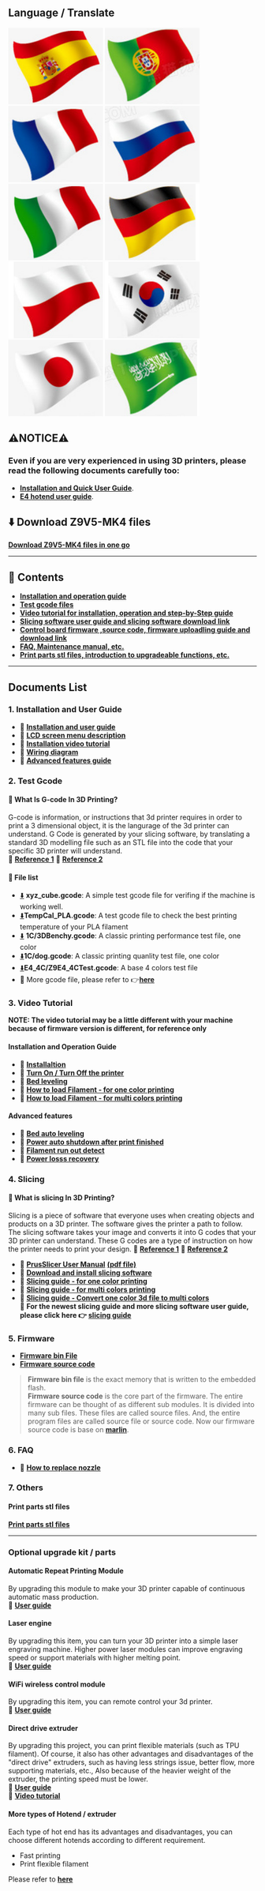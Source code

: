 ## Language / Translate
[![](./.pic/ES.png)](https://github-com.translate.goog/ZONESTAR3D/Z9/tree/main/Z9V5/Z9V5-MK4?_x_tr_sl=en&_x_tr_tl=es)
[![](./.pic/PT.png)](https://github-com.translate.goog/ZONESTAR3D/Z9/tree/main/Z9V5/Z9V5-MK4?_x_tr_sl=en&_x_tr_tl=pt)
[![](./.pic/FR.png)](https://github-com.translate.goog/ZONESTAR3D/Z9/tree/main/Z9V5/Z9V5-MK4?_x_tr_sl=en&_x_tr_tl=fr)
[![](./.pic/RU.png)](https://github-com.translate.goog/ZONESTAR3D/Z9/tree/main/Z9V5/Z9V5-MK4?_x_tr_sl=en&_x_tr_tl=ru)
[![](./.pic/IT.png)](https://github-com.translate.goog/ZONESTAR3D/Z9/tree/main/Z9V5/Z9V5-MK4?_x_tr_sl=en&_x_tr_tl=it)
[![](./.pic/DE.png)](https://github-com.translate.goog/ZONESTAR3D/Z9/tree/main/Z9V5/Z9V5-MK4?_x_tr_sl=en&_x_tr_tl=de)
[![](./.pic/PL.png)](https://github-com.translate.goog/ZONESTAR3D/Z9/tree/main/Z9V5/Z9V5-MK4?_x_tr_sl=en&_x_tr_tl=pl)
[![](./.pic/KR.png)](https://github-com.translate.goog/ZONESTAR3D/Z9/tree/main/Z9V5/Z9V5-MK4?_x_tr_sl=en&_x_tr_tl=kr)
[![](./.pic/JP.png)](https://github-com.translate.goog/ZONESTAR3D/Z9/tree/main/Z9V5/Z9V5-MK4?_x_tr_sl=en&_x_tr_tl=ja)
[![](./.pic/SA.png)](https://github-com.translate.goog/ZONESTAR3D/Z9/tree/main/Z9V5/Z9V5-MK4?_x_tr_sl=en&_x_tr_tl=ar)

## :warning:NOTICE:warning:
### Even if you are very experienced in using 3D printers, please read the following documents carefully too:  
- [**Installation and Quick User Guide**](./1.Installation_and_User_Guide/Z9V5Pro-MK4_Installation_and_User_Guide_EN.pdf).  
- [**E4 hotend user guide**](./1.Installation_and_User_Guide/E4_Hotend_User_Guide.pdf).  

## :arrow_down: Download Z9V5-MK4 files
[**Download Z9V5-MK4 files in one go**](https://downgit.github.io/#/home?url=https:%2F%2Fgithub.com%2FZONESTAR3D%2FZ9%2Ftree%2Fmain%2FZ9V5%2FZ9V5-MK4)   

------
## :book: Contents
- [**Installation and operation guide**](#1-installation-and-user-guide)  
- [**Test gcode files**](#2-test-gcode)
- [**Video tutorial for installation, operation and step-by-Step guide**](#-3video-tutorial)
- [**Slicing software user guide and slicing software download link**](#4-slicing)
- [**Control board firmware ,source code, firmware uploadling guide and download link**](#5-firmware)
- [**FAQ, Maintenance manual, etc.**](#6-faq)
- [**Print parts stl files, introduction to upgradeable functions, etc.**](#7-others)

------
## Documents List
### 1. Installation and User Guide
- :book: [**Installation and user guide**](./1.Installation_and_User_Guide/Z9V5Pro-MK4_Installation_and_User_Guide_EN.pdf)
- :book: [**LCD screen menu description**](./1.Installation_and_User_Guide/LCD_DWIN_MENU_Description.pdf)
- :movie_camera: [**Installation video tutorial**](https://youtu.be/Xa3Q1m6HbDI)
- :art: [**Wiring diagram**](./1.Installation_and_User_Guide/Z9V5Pro_Wiring_Diagram.jpg)
- :file_folder: [**Advanced features guide**](./1.Installation_and_User_Guide/Advances_Feature/)

### 2. Test Gcode
#### :pencil: What Is G-code In 3D Printing?
G-code is information, or instructions that 3d printer requires in order to print a 3 dimensional object, it is the langurage of the 3d printer can understand. G Code is generated by your slicing software, by translating a standard 3D modelling file such as an STL file into the code that your specific 3D printer will understand.    
:page_with_curl: [**Reference 1**](https://beginner3dprinting.com/what-is-g-code-in-3d-printing/)  :page_with_curl: [**Reference 2**](https://www.reprap.org/wiki/G-code)     
#### :book: File list
- [:arrow_down:](./2.Test_gcode/xyz_cube.zip) **xyz_cube.gcode**:           A simple test gcode file for verifing if the machine is working well.  
- [:arrow_down:](./2.Test_gcode/TempCal_PLA.zip)**TempCal_PLA.gcode**:        A test gcode file to check the best printing temperature of your PLA filament
- [:arrow_down:](./2.Test_gcode/1C/1C_3DBenchy.zip) **1C/3DBenchy.gcode**:        A classic printing performance test file, one color  
- [:arrow_down:](./2.Test_gcode/1C/1C_dog.zip)**1C/dog.gcode**:             A classic printing quanlity test file, one color    
- [:arrow_down:](./2.Test_gcode/E4_4C/Z9E4_4CTest.zip)**E4_4C/Z9E4_4CTest.gcode**:  A base 4 colors test file   
- :file_folder: More gcode file, please refer to :point_right:[**here**]()

### 3. Video Tutorial  
**NOTE: The video tutorial may be a little different with your machine because of firmware version is different, for reference only**     
#### Installation and Operation Guide
- :movie_camera: [**Installaltion**](https://youtu.be/Xa3Q1m6HbDI) 
- :movie_camera: [**Turn On / Turn Off the printer**](https://youtu.be/xTlMHtxkGoY)
- :movie_camera: [**Bed leveling**](https://youtu.be/nxzB7ho1kNo)
- :movie_camera: [**How to load Filament - for one color printing**](https://youtu.be/6aTF5QnFhi4)
- :movie_camera: [**How to load Filament - for multi colors printing**](https://youtu.be/FyHrAMytlT8)
#### Advanced features
- :movie_camera: [**Bed auto leveling**](https://youtu.be/Zoyl6PybsUk)
- :movie_camera: [**Power auto shutdown after print finished**](https://youtu.be/SJLpmJL-tG4)
- :movie_camera: [**Filament run out detect**](https://youtu.be/QCJ-6L6ze1w)   
- :movie_camera: [**Power losss recovery**](https://youtu.be/SK95C-6OpB4) 

### 4. Slicing
#### :pencil: What is slicing In 3D Printing?
Slicing is a piece of software that everyone uses when creating objects and products on a 3D printer. The software gives the printer a path to follow. The slicing software takes your image and converts it into G codes that your 3D printer can understand. These G codes are a type of instruction on how the printer needs to print your design.
:page_with_curl: [**Reference 1**](https://loveandrobots.com/what-is-slicing-in-3d-printing/)  :page_with_curl: [**Reference 2**](https://en.wikipedia.org/wiki/Slicer_(3D_printing))
- :book: [**PrusSlicer User Manual**](./4.Slicing/readme.md)  [**(pdf file)**](./4.Slicing/readme.pdf)  
- :movie_camera: [**Download and install slicing software**](https://youtu.be/SgyXD-kQIeo)  
- :movie_camera: [**Slicing guide - for one color printing**](https://youtu.be/SgyXD-kQIeo4)  
- :movie_camera: [**Slicing guide - for multi colors printing**](https://youtu.be/AIKrszmxvE4)    
- :movie_camera: [**Slicing guide - Convert one color 3d file to multi colors**](https://youtu.be/2LJu4G0T4Zg)    
:star2: **For the newest slicing guide and more slicing software user guide, please click here :point_right: [slicing guide ](https://github.com/ZONESTAR3D/Slicing-Guide)**

### 5. Firmware
- [**Firmware bin File**](https://github.com/ZONESTAR3D/Firmware/tree/master/Z9/Z9V5/Z9V5-MK4)  
- [**Firmware source code**](https://github.com/ZONESTAR3D/source-code-for-3d-printer)
> **Firmware bin file** is the exact memory that is written to the embedded flash.  
> **Firmware source code** is the core part of the firmware. The entire firmware can be thought of as different sub modules. It is divided into many sub files. These files are called source files. And, the entire program files are called source file or source code. Now our firmware source code is base on [**marlin**](https://www.marlinfw.org).

### 6. FAQ
- :movie_camera: [**How to replace nozzle**](https://youtu.be/N3-aCQg5XYI)
<!-- - :movie_camera: [**Machine auto test**]() -->
<!-- - :movie_camera: [**How to adjust the pressure of extruder**]() -->
<!-- - :movie_camera: [**How to clean the extruder**]() -->
<!-- - :movie_camera: [**How to clean the E4 hotend**]() -->

### 7. Others
#### Print parts stl files
[**Print parts stl files**](./7.others/Parts_stl_file/readme.md)

------
### Optional upgrade kit / parts
#### Automatic Repeat Printing Module
By upgrading this module to make your 3D printer capable of continuous automatic mass production.  
:book: [**User guide**](https://github.com/ZONESTAR3D/Upgrade-kit-guide/tree/main/Auto_Repeat_Printing)   

#### Laser engine
By upgrading this item, you can turn your 3D printer into a simple laser engraving machine. Higher power laser modules can improve engraving speed or support materials with higher melting point.  
:book: [**User guide**](https://github.com/ZONESTAR3D/Upgrade-kit-guide/tree/main/Laser%20Engraving)  
<!-- :movie_camera: [**Video tutorial**]() -->

#### WiFi wireless control module
By upgrading this item, you can remote control your 3d printer.    
:book: [**User guide**](https://github.com/ZONESTAR3D/Upgrade-kit-guide/tree/main/WiFi)  
<!-- :movie_camera: [**Video tutorial**]() -->

#### Direct drive extruder
By upgrading this project, you can print flexible materials (such as TPU filament). Of course, it also has other advantages and disadvantages of the "direct drive" extruders, such as having less strings issue, better flow, more supporting materials, etc., Also because of the heavier weight of the extruder, the printing speed must be lower.  
:book: [**User guide**](https://github.com/ZONESTAR3D/Upgrade-kit-guide/tree/main/Direct%20Drive%20Extrruder)   
:movie_camera: [**Video tutorial**](https://youtu.be/7aF-C7VgDZY)

#### More types of Hotend / extruder
Each type of hot end has its advantages and disadvantages, you can choose different hotends according to different requirement.
- Fast printing
- Print flexible filament
<!-- - Hight temperature filament -->
Please refer to [**here**](https://github.com/ZONESTAR3D/Upgrade-kit-guide/tree/main/HOTEND)    
